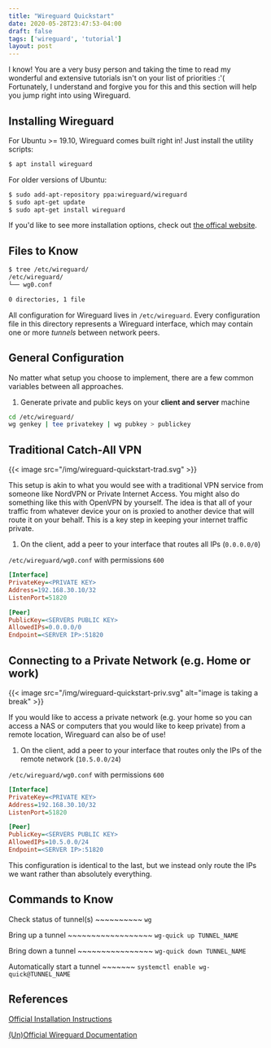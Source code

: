 ```yaml
---
title: "Wireguard Quickstart"
date: 2020-05-28T23:47:53-04:00
draft: false
tags: ['wireguard', 'tutorial']
layout: post
---
```


I know! You are a very busy person and taking the time to read my wonderful and extensive tutorials isn't on your list of priorities :'( Fortunately, I understand and forgive you for this and this section will help you jump right into using Wireguard.

## Installing Wireguard

For Ubuntu >= 19.10, Wireguard comes built right in! Just install the utility scripts:

```bash
$ apt install wireguard
```

For older versions of Ubuntu:

```bash
$ sudo add-apt-repository ppa:wireguard/wireguard
$ sudo apt-get update
$ sudo apt-get install wireguard
```

If you'd like to see more installation options, check out [the offical website](https://www.wireguard.com/install/).

## Files to Know

```bash
$ tree /etc/wireguard/
/etc/wireguard/
└── wg0.conf

0 directories, 1 file
```

All configuration for Wireguard lives in `/etc/wireguard`. Every configuration file in this directory represents a Wireguard interface, which may contain one or more *tunnels* between network peers.

## General Configuration

No matter what setup you choose to implement, there are a few common variables between all approaches.

1. Generate private and public keys on your **client and server** machine

```bash
cd /etc/wireguard/
wg genkey | tee privatekey | wg pubkey > publickey
```

## Traditional Catch-All VPN

{{< image src="/img/wireguard-quickstart-trad.svg" >}}

This setup is akin to what you would see with a traditional VPN service from someone like NordVPN or Private Internet Access. You might also do something like this with OpenVPN by yourself. The idea is that all of your traffic from whatever device your on is proxied to another device that will route it on your behalf. This is a key step in keeping your internet traffic private.

1. On the client, add a peer to your interface that routes all IPs (`0.0.0.0/0`)

`/etc/wireguard/wg0.conf` with permissions `600`

```ini
[Interface]
PrivateKey=<PRIVATE KEY>
Address=192.168.30.10/32
ListenPort=51820

[Peer]
PublicKey=<SERVERS PUBLIC KEY>
AllowedIPs=0.0.0.0/0
Endpoint=<SERVER IP>:51820
```

## Connecting to a Private Network (e.g. Home or work)

{{< image src="/img/wireguard-quickstart-priv.svg" alt="image is taking a break" >}}

If you would like to access a private network (e.g. your home so you can access a NAS or computers that you would like to keep private) from a remote location, Wireguard can also be of use!

1. On the client, add a peer to your interface that routes only the IPs of the remote network (`10.5.0.0/24`)

`/etc/wireguard/wg0.conf` with permissions `600`

```ini
[Interface]
PrivateKey=<PRIVATE KEY>
Address=192.168.30.10/32
ListenPort=51820

[Peer]
PublicKey=<SERVERS PUBLIC KEY>
AllowedIPs=10.5.0.0/24
Endpoint=<SERVER IP>:51820
```

This configuration is identical to the last, but we instead only route the IPs we want rather than absolutely everything.

## Commands to Know

Check status of tunnel(s) ~~~~~~~~~~ `wg`

Bring up a tunnel ~~~~~~~~~~~~~~~~~~ `wg-quick up TUNNEL_NAME`

Bring down a tunnel ~~~~~~~~~~~~~~~~ `wg-quick down TUNNEL_NAME`

Automatically start a tunnel ~~~~~~~ `systemctl enable wg-quick@TUNNEL_NAME`

## References

[Official Installation Instructions](https://www.wireguard.com/install/)

[(Un)Official Wireguard Documentation](https://docs.sweeting.me/s/wireguard)
